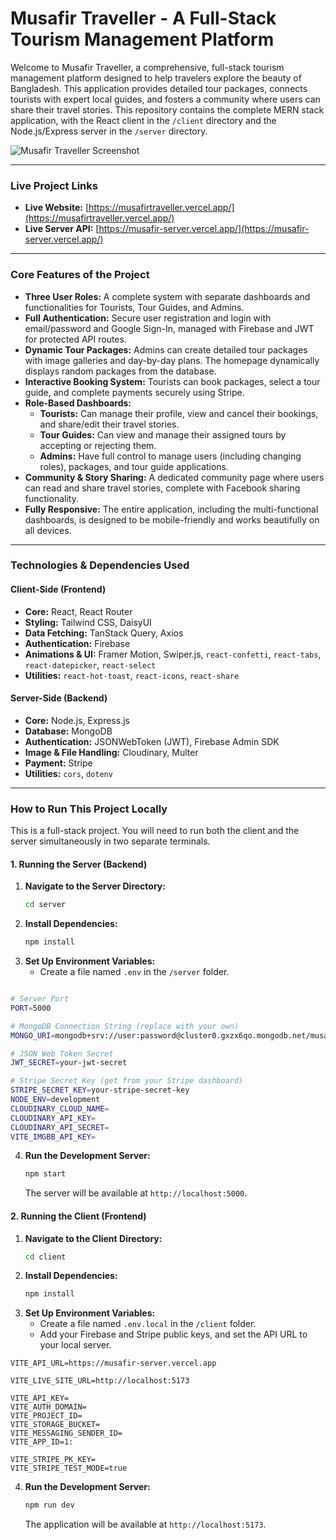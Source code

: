 # Musafir Traveller - A Full-Stack Tourism Management Platform

Welcome to Musafir Traveller, a comprehensive, full-stack tourism management platform designed to help travelers explore the beauty of Bangladesh. This application provides detailed tour packages, connects tourists with expert local guides, and fosters a community where users can share their travel stories. This repository contains the complete MERN stack application, with the React client in the `/client` directory and the Node.js/Express server in the `/server` directory.

![Musafir Traveller Screenshot](https://i.ibb.co.com/1JJZ8P1F/musafir.png)


---

### **Live Project Links**

* **Live Website:** [https://musafirtraveller.vercel.app/](https://musafirtraveller.vercel.app/)
* **Live Server API:** [https://musafir-server.vercel.app/](https://musafir-server.vercel.app/)

---

### **Core Features of the Project**

* **Three User Roles:** A complete system with separate dashboards and functionalities for Tourists, Tour Guides, and Admins.
* **Full Authentication:** Secure user registration and login with email/password and Google Sign-In, managed with Firebase and JWT for protected API routes.
* **Dynamic Tour Packages:** Admins can create detailed tour packages with image galleries and day-by-day plans. The homepage dynamically displays random packages from the database.
* **Interactive Booking System:** Tourists can book packages, select a tour guide, and complete payments securely using Stripe.
* **Role-Based Dashboards:**
    * **Tourists:** Can manage their profile, view and cancel their bookings, and share/edit their travel stories.
    * **Tour Guides:** Can view and manage their assigned tours by accepting or rejecting them.
    * **Admins:** Have full control to manage users (including changing roles), packages, and tour guide applications.
* **Community & Story Sharing:** A dedicated community page where users can read and share travel stories, complete with Facebook sharing functionality.
* **Fully Responsive:** The entire application, including the multi-functional dashboards, is designed to be mobile-friendly and works beautifully on all devices.

---

### **Technologies & Dependencies Used**

#### **Client-Side (Frontend)**

* **Core:** React, React Router
* **Styling:** Tailwind CSS, DaisyUI
* **Data Fetching:** TanStack Query, Axios
* **Authentication:** Firebase
* **Animations & UI:** Framer Motion, Swiper.js, `react-confetti`, `react-tabs`, `react-datepicker`, `react-select`
* **Utilities:** `react-hot-toast`, `react-icons`, `react-share`

#### **Server-Side (Backend)**

* **Core:** Node.js, Express.js
* **Database:** MongoDB
* **Authentication:** JSONWebToken (JWT), Firebase Admin SDK
* **Image & File Handling:** Cloudinary, Multer
* **Payment:** Stripe
* **Utilities:** `cors`, `dotenv`

---

### **How to Run This Project Locally**

This is a full-stack project. You will need to run both the client and the server simultaneously in two separate terminals.

#### **1. Running the Server (Backend)**

1.  **Navigate to the Server Directory:**
    ```bash
    cd server
    ```
2.  **Install Dependencies:**
    ```bash
    npm install
    ```
3.  **Set Up Environment Variables:**
    * Create a file named `.env` in the `/server` folder.
```bash

# Server Port
PORT=5000

# MongoDB Connection String (replace with your own)
MONGO_URI=mongodb+srv://user:password@cluster0.gxzx6qo.mongodb.net/musafir?retryWrites=true&w=majority&appName=Cluster0

# JSON Web Token Secret
JWT_SECRET=your-jwt-secret

# Stripe Secret Key (get from your Stripe dashboard)
STRIPE_SECRET_KEY=your-stripe-secret-key
NODE_ENV=development
CLOUDINARY_CLOUD_NAME=
CLOUDINARY_API_KEY=
CLOUDINARY_API_SECRET=
VITE_IMGBB_API_KEY=

```
4.  **Run the Development Server:**
    ```bash
    npm start
    ```
    The server will be available at `http://localhost:5000`.

#### **2. Running the Client (Frontend)**

1.  **Navigate to the Client Directory:**
    ```bash
    cd client
    ```
2.  **Install Dependencies:**
    ```bash
    npm install
    ```
3.  **Set Up Environment Variables:**
    * Create a file named `.env.local` in the `/client` folder.
    * Add your Firebase and Stripe public keys, and set the API URL to your local server.
```env
VITE_API_URL=https://musafir-server.vercel.app

VITE_LIVE_SITE_URL=http://localhost:5173

VITE_API_KEY=
VITE_AUTH_DOMAIN=
VITE_PROJECT_ID=
VITE_STORAGE_BUCKET=
VITE_MESSAGING_SENDER_ID=
VITE_APP_ID=1:

VITE_STRIPE_PK_KEY=
VITE_STRIPE_TEST_MODE=true

```
4.  **Run the Development Server:**
    ```bash
    npm run dev
    ```
    The application will be available at `http://localhost:5173`.
